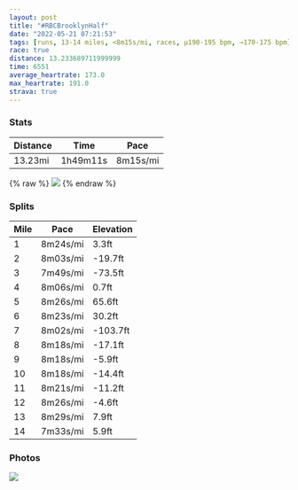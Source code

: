 ```yaml
---
layout: post
title: "#RBCBrooklynHalf"
date: "2022-05-21 07:21:53"
tags: [runs, 13-14 miles, <8m15s/mi, races, μ190-195 bpm, →170-175 bpm]
race: true
distance: 13.233689711999999
time: 6551
average_heartrate: 173.0
max_heartrate: 191.0
strava: true
---
```


### Stats

| Distance | Time | Pace |
|----------|------|------|
|13.23mi|1h49m11s|8m15s/mi|

{% raw %}
<img src='https://maps.googleapis.com/maps/api/staticmap?maptype=roadmap&path=enc:cjfwF|vlbMj@KtA@~Cq@jASvC@xDm@vCU|@WhCUnAY`DWXNL`GSX_JfFeFpDyDtBwAbAqC~A_FhDY\yCbB]`@gBdA]\gEvB_ElCc@PqBJw@T]VSb@Ih@Hl@Z\dB?tBq@lAi@Zq@RkBRk@`AaAt@]bAy@lAq@`BiAz@_@tA}@~C}BnGuDvE{CfBw@rGaEvByA^_@t@[hCaBjAvAb@Tv@Lx@CfCc@dFUxDq@nGSbBYvBBfBWzFe@VT`A|DdArCh@dBjAfEr@pCh@dCdBtFj@dCf@|Ah@xBj@zA|@`DNt@JVFf@KZ[Ro@]]]g@oBYgD_AyCg@oAyAcB{@eBo@kCIk@s@kHo@gBKm@q@yA{@iA_DcCmAq@eASuAIuAD}@TuErB}@?iASe@HwB~@eBfAwCrAg@`@wD~A_@JiDDm@NeAl@a@JcAh@eBVqB|@sAbAq@z@kApBs@zBWb@YXaAj@k@Hu@AYFgBz@qAJk@ImBkAg@SsACa@Lo@j@c@l@[zA?n@Nt@Tj@h@t@ZXdAj@jA`@zBnCRLlBl@bALlEF^GvD?hB|@hAlAT`@nBrAd@P^j@r@`@t@|@~AbCbA`CvAfEh@`Ax@t@LTZRfATt@AfAYb@]Ve@Na@Z_BLgBXmAr@uAfAqAb@}@`@yANWn@w@l@e@pAi@r@GvAPrB@fCm@|@e@dCuClAg@dBK`AJ~@\~@Jb@ApBo@f@_@TUN]XSn@`Ah@XZ`@RxARd@hAfAlBtF\rAb@~@dAdAv@b@f@LpA?vCk@r@Cd@a@vBo@`Dm@b@@dEWpDo@bCOvJsA~Iw@nEs@d@?pEk@~@Ev@SzJ_A`D_@nFw@fDU|B_@`ESfJqAf@AlBQh@MfJy@vAUnAAnC[|CO`OyBvAKpHiApBSpE[d@MnHq@~Di@v@AxC_@zJy@zJsAzGo@f@OrAAvCc@nACzDq@lGg@tAWnMuAdDo@`Gc@rIkAdK{@zAQtA]lIy@vD^rc@xGjBRfDr@l@BjE~@hADbHx@nDJ\V|@R|D`@vA`@nDn@dE`@fJ|AxAh@|@lATl@d@nCVnC?r@Q|Fm@rFShAAr@WjBa@fGI`D@`CJn@fFN`AKz@LTPn@rHh@tK&key=AIzaSyC1MId7bFpkLXNAaYhBSTb8jLyiSqzbDtM&size=800x800&markers=color:yellow|label:S|40.66994,-73.96223&markers=color:green|label:F|40.572939999999974,-73.98167'>
{% endraw %}

### Splits

| Mile | Pace | Elevation |
|------|------|-----------|
|1|8m24s/mi|3.3ft|
|2|8m03s/mi|-19.7ft|
|3|7m49s/mi|-73.5ft|
|4|8m06s/mi|0.7ft|
|5|8m26s/mi|65.6ft|
|6|8m23s/mi|30.2ft|
|7|8m02s/mi|-103.7ft|
|8|8m18s/mi|-17.1ft|
|9|8m18s/mi|-5.9ft|
|10|8m18s/mi|-14.4ft|
|11|8m21s/mi|-11.2ft|
|12|8m26s/mi|-4.6ft|
|13|8m29s/mi|7.9ft|
|14|7m33s/mi|5.9ft|

### Photos
<img src='https://dgtzuqphqg23d.cloudfront.net/l2P5r52hYI5Jy5jKSCzF7SfPyEjxCHZy5TbpaSmWPzA-570x768.jpg'>
